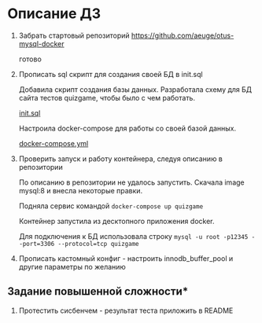 # Описание ДЗ

1. Забрать стартовый репозиторий https://github.com/aeuge/otus-mysql-docker

    готово

1. Прописать sql скрипт для создания своей БД в init.sql

    Добавила скрипт создания базы данных.
    Разработала схему для БД сайта тестов quizgame, чтобы было с чем работать.

    [init.sql](/mysql/init.sql)

    Настроила docker-compose для работы со своей базой данных.

    [docker-compose.yml](/mysql/docker-compose.yml)

1. Проверить запуск и работу контейнера, следуя описанию в репозитории

    По описанию в репозитории не удалось запустить. Скачала image mysql:8 и внесла некоторые правки.

    Подняла сервис командой `docker-compose up quizgame`

    Контейнер запустила из десктопного приложения docker.

    Для подключения к БД использовала строку `mysql -u root -p12345 --port=3306 --protocol=tcp quizgame`

1. Прописать кастомный конфиг - настроить innodb_buffer_pool и другие параметры по желанию



## Задание повышенной сложности*

1. Протестить сисбенчем - результат теста приложить в README


